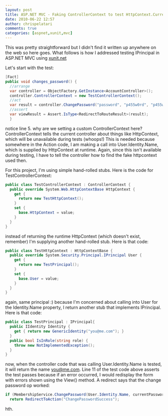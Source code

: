 ```yaml
---
layout: post
title: ASP.NET MVC - Faking ControllerContext to test HttpContext.Current.User and IPrincipal
date: 2010-06-22 12:57
author: chrispelatari
comments: true
categories: [aspnet,xunit,mvc]
---
```


This was pretty straightforward but I didn't find it written up anywhere on
the web so here goes. What follows is how I addressed testing IPrincipal in
ASP.NET MVC using [xunit.net](http://xunit.codeplex.com/)

Let's start with the test:

```csharp
[Fact]
public void changes_password() {
  //arrange
  var controller = ObjectFactory.GetInstance<AccountController>();
  controller.ControllerContext = new TestControllerContext();
  //act
  var result = controller.ChangePassword("password", "p455w0rd", "p455w0rd");
  //assert
  var viewResult = Assert.IsType<RedirectToRouteResult>(result);
  }
```

notice line 5. why are we setting a custom ControllerContext here?
ControllerContext tells the current controller about things like HttpContext,
which will be unavailable during tests (whoops!) This is needed because
somewhere in the Action code, I am making a call into User.Identity.Name, which
is supplied by HttpContext at runtime. Again, since this isn't available during
testing, I have to tell the controller how to find the fake httpcontext used
then.

For this project, I'm using simple hand-rolled stubs. Here is the code for
TestControllerContext:

```csharp
public class TestControllerContext : ControllerContext {
  public override System.Web.HttpContextBase HttpContext {
    get {
      return new TestHttpContext();
    }
    set {
      base.HttpContext = value;
    }
  }
}
```

instead of returning the runtime HttpContext (which doesn't exist, remember)
I'm supplying another hand-rolled stub. Here is that code:

```csharp
public class TestHttpContext : HttpContextBase {
  public override System.Security.Principal.IPrincipal User {
    get {
      return new TestPrincipal();
    }
    set {
      base.User = value;
    }
  }
}
```

again, same principal :) because I'm concerned about calling into User for
the Identity.Name property, I return another stub that implements IPrincipal.
Here is that code:

```csharp
public class TestPrincipal : IPrincipal{
  public IIdentity Identity {
    get { return new GenericIdentity("you@me.com"); }
  }
  public bool IsInRole(string role) {
    throw new NotImplementedException();
  }
}
```

now, when the controller code that was calling User.Identity.Name is tested,
it will return the name you@me.com. Line 11 of
the test code above asserts the test passes because if an error occurred, I
would redisplay the form with errors shown using the View() method. A redirect
says that the change password op worked:

```csharp
if (MembershipService.ChangePassword(User.Identity.Name, currentPassword, newPassword))
  return RedirectToAction("ChangePasswordSuccess");
```

hth.
